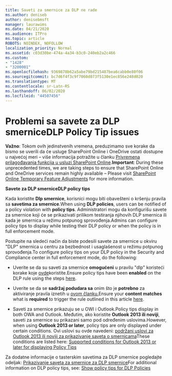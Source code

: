 ```yaml
---
title: Saveti za smernice za DLP ne rade
ms.author: deniseb
author: denisebmsft
manager: laurawims
ms.date: 04/21/2020
ms.audience: ITPro
ms.topic: article
ROBOTS: NOINDEX, NOFOLLOW
localization_priority: Normal
ms.assetid: c03d30be-474a-4a34-b3c0-240eb2a2c466
ms.custom:
- "1428"
- "3200001"
ms.openlocfilehash: 9369878b62a5abe79bd215487bea6cabb0e80f06
ms.sourcegitcommit: bc7d6f4f3c9f7060d073f5130e1ec856e248d020
ms.translationtype: MT
ms.contentlocale: sr-Latn-RS
ms.lasthandoff: 06/02/2020
ms.locfileid: "44507456"
---
```

# <a name="dlp-policy-tip-issues"></a><span data-ttu-id="cf635-102">Problemi sa savete za DLP smernice</span><span class="sxs-lookup"><span data-stu-id="cf635-102">DLP Policy Tip issues</span></span>

<span data-ttu-id="cf635-103">**Važno**: Tokom ovih jedinstvenih vremena, preduzimamo sve korake da bismo se uverili da će usluge SharePoint Online i OneDrive ostati dostupne u najvećoj meri – više informacija potražite u članku [Privremena prilagođavanja funkcija u usluzi SharePoint Online](https://aka.ms/ODSPAdjustments).</span><span class="sxs-lookup"><span data-stu-id="cf635-103">**Important**: During these unprecedented times, we are taking steps to ensure that SharePoint Online and OneDrive services remain highly available – Please visit [SharePoint Online Temporary Feature Adjustments](https://aka.ms/ODSPAdjustments) for more information.</span></span>

<span data-ttu-id="cf635-104">**Savete za DLP smernice**</span><span class="sxs-lookup"><span data-stu-id="cf635-104">**DLP policy tips**</span></span>

<span data-ttu-id="cf635-105">Kada koristite **Dlp smernice**, korisnici mogu biti obavešteni o kršenju pravila sa **savetima za smernice**.</span><span class="sxs-lookup"><span data-stu-id="cf635-105">When using **DLP policies**, users can be notified of a policy violation with **policy tips**.</span></span> <span data-ttu-id="cf635-106">Administratori mogu da konfigurišu savete za smernice koji će se prikazivati prilikom testiranja njihovih DLP smernica ili kada je smernica u režimu potpunog sprovođenja.</span><span class="sxs-lookup"><span data-stu-id="cf635-106">Admins can configure policy tips to display while testing their DLP policy or when the policy is in full enforcement mode.</span></span>
  
<span data-ttu-id="cf635-107">Postupite na sledeći način da biste podesili savete za smernice u okviru "DLP" smernica u centru za bezbednost i usaglašenost u režimu potpunog sprovođenja.</span><span class="sxs-lookup"><span data-stu-id="cf635-107">To configure policy tips on your DLP policy in the Security and Compliance center in full enforcement mode, do the following:</span></span>
  
- <span data-ttu-id="cf635-108">Uverite se da su saveti za smernice **omogućeni** u pravilu "dlp" koristeći korake koje [ovde](https://docs.microsoft.com/microsoft-365/compliance/use-notifications-and-policy-tips)koristite.</span><span class="sxs-lookup"><span data-stu-id="cf635-108">Ensure policy tips have been **enabled** on the DLP rule using the steps [here](https://docs.microsoft.com/microsoft-365/compliance/use-notifications-and-policy-tips).</span></span>

- <span data-ttu-id="cf635-109">Uverite se da se **sadržaj podudara sa** onim što je **potrebno** za aktiviranje pravila iznetih u [ovom članku.](https://docs.microsoft.com/microsoft-365/compliance/sensitive-information-type-entity-definitions)</span><span class="sxs-lookup"><span data-stu-id="cf635-109">Ensure your **content matches** what is **required** to trigger the rule outlined in this article [here](https://docs.microsoft.com/microsoft-365/compliance/sensitive-information-type-entity-definitions).</span></span>

- <span data-ttu-id="cf635-110">Saveti za smernice prikazuju se u OWI i Outlook.</span><span class="sxs-lookup"><span data-stu-id="cf635-110">Policy tips display in both OWA and Outlook.</span></span> <span data-ttu-id="cf635-111">Međutim, ako koristite **Outlook 2013 ili noviji**, saveti za smernice su prikazani samo pod određenim uslovima.</span><span class="sxs-lookup"><span data-stu-id="cf635-111">However, when using **Outlook 2013 or later**, policy tips are only displayed under certain conditions.</span></span> <span data-ttu-id="cf635-112">Ovi uslovi su ovde navedeni: [podržani uslovi za Outlook 2013 ili noviji za prikazivanje saveta o smernicama](https://docs.microsoft.com/microsoft-365/compliance/use-notifications-and-policy-tips)</span><span class="sxs-lookup"><span data-stu-id="cf635-112">These conditions are listed here: [Supported conditions for Outlook 2013 or later for displaying Policy Tips](https://docs.microsoft.com/microsoft-365/compliance/use-notifications-and-policy-tips)</span></span>

<span data-ttu-id="cf635-113">Za dodatne informacije o tasterskim savetima za DLP smernice pogledajte odeljak: [Prikazivanje saveta za smernice za DLP smernice](https://docs.microsoft.com/microsoft-365/compliance/use-notifications-and-policy-tips)</span><span class="sxs-lookup"><span data-stu-id="cf635-113">For additional information on DLP policy tips, see: [Show policy tips for DLP Policies](https://docs.microsoft.com/microsoft-365/compliance/use-notifications-and-policy-tips)</span></span>
  